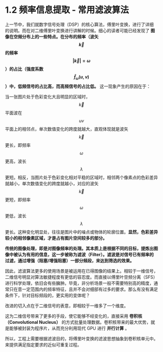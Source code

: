 
# 1.2 频率信息提取 - 常用滤波算法

上一节中，我们就数字信号处理（DSP）的核心算法，傅里叶变换，进行了详细的说明。而在对二维傅里叶变换进行讲解的时候。细心的读者可能已经发现了 **图像在空频分布上的一些特点。在分布的频率（波矢 $${\vec{k}}$$ 的频率 $$\vert {\vec{k}} \vert = \omega$$ ）的占比（强度系数 $$\hat{f}_{\omega}(u,v)$$ ）中，低频信号的占比高，而高频信号的占比低。** 这一现象产生的原因在于：

当一张图片处于色彩变化大且明显的区域时， $${\vec{k}}$$ 平面波在 $$uv$$ 平面上的相邻点，单次数值变化的跨度就越大，直观体现就是波矢 $${\vec{k}}$$ 更长，即频率 $$\omega$$ 更高，波长 $$\lambda$$ 更短。相反，当图片处于色彩变化相对平稳的区域时，相邻两个像素点的色彩差异就越小，单次数值变化的跨度就越小，对应的波矢 $${\vec{k}}$$ 更短，即频率 $$\omega$$ 更低，波长 $$\lambda$$ 更长。这种变化明显处，往往是图片中的噪点或物体的轮廓位置。**显然，色彩差异较小的相邻像素区域，才是占有图片空间较多的部分。**

**传统的图像处理，即是对图像频率的处理。其本质上是根据不同的目标，提炼出图像中被认为有用的信息，这一步被称为滤波（Filter）。滤波是对信号已有频率的过滤，通过增强（阻塞/增强阻塞）一部分频段，来达到筛选的效果。**

因此，滤波算法更多的使用场景是被运用在已得图像的结果上。相较于一维信号，二维信号明显对算法敏捷程度有更低的容忍度。而直接以傅里叶空频分离（SFS）进行科学处理，依旧会有些臃肿。毕竟，非分析场景一般不需要特别高的精度，通常只在意一定范围内的频率特征，且并不会对细部有过多的要求。那么有没有满足条件下，针对目标频段的，更实用的变体呢？

改进的切入点在于二维信号的表意，即相较于一维多了一个维度。

这为二维信号带来了更多的手段，使它能够不经变化的，直接采用 **卷积核（Convolutional Nucleus）** 的方式批量处理数据。卷积核带来的最大优势，就是能够被封装为程序片，从而充分利用现代 GPU 进行 **并行计算** 。

所以，工程上需要根据滤波目的，将傅里叶变换的滤波思想抽象到卷积核单元中。来提供满足指定要求的近似可重复过程。


[ref]: References_1.md